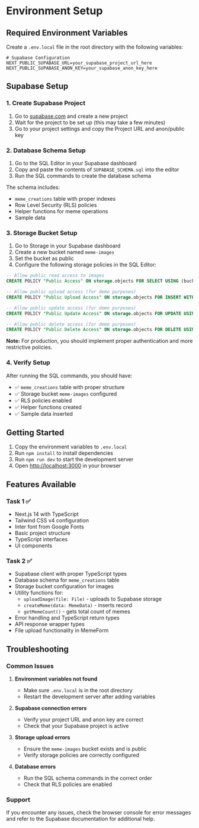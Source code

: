 # Environment Setup

## Required Environment Variables

Create a `.env.local` file in the root directory with the following variables:

```env
# Supabase Configuration
NEXT_PUBLIC_SUPABASE_URL=your_supabase_project_url_here
NEXT_PUBLIC_SUPABASE_ANON_KEY=your_supabase_anon_key_here
```

## Supabase Setup

### 1. Create Supabase Project

1. Go to [supabase.com](https://supabase.com) and create a new project
2. Wait for the project to be set up (this may take a few minutes)
3. Go to your project settings and copy the Project URL and anon/public key

### 2. Database Schema Setup

1. Go to the SQL Editor in your Supabase dashboard
2. Copy and paste the contents of `SUPABASE_SCHEMA.sql` into the editor
3. Run the SQL commands to create the database schema

The schema includes:
- `meme_creations` table with proper indexes
- Row Level Security (RLS) policies
- Helper functions for meme operations
- Sample data

### 3. Storage Bucket Setup

1. Go to Storage in your Supabase dashboard
2. Create a new bucket named `meme-images`
3. Set the bucket as public
4. Configure the following storage policies in the SQL Editor:

```sql
-- Allow public read access to images
CREATE POLICY "Public Access" ON storage.objects FOR SELECT USING (bucket_id = 'meme-images');

-- Allow public upload access (for demo purposes)
CREATE POLICY "Public Upload Access" ON storage.objects FOR INSERT WITH CHECK (bucket_id = 'meme-images');

-- Allow public update access (for demo purposes)
CREATE POLICY "Public Update Access" ON storage.objects FOR UPDATE USING (bucket_id = 'meme-images');

-- Allow public delete access (for demo purposes)
CREATE POLICY "Public Delete Access" ON storage.objects FOR DELETE USING (bucket_id = 'meme-images');
```

**Note:** For production, you should implement proper authentication and more restrictive policies.

### 4. Verify Setup

After running the SQL commands, you should have:

- ✅ `meme_creations` table with proper structure
- ✅ Storage bucket `meme-images` configured
- ✅ RLS policies enabled
- ✅ Helper functions created
- ✅ Sample data inserted

## Getting Started

1. Copy the environment variables to `.env.local`
2. Run `npm install` to install dependencies
3. Run `npm run dev` to start the development server
4. Open [http://localhost:3000](http://localhost:3000) in your browser

## Features Available

### Task 1 ✅
- Next.js 14 with TypeScript
- Tailwind CSS v4 configuration
- Inter font from Google Fonts
- Basic project structure
- TypeScript interfaces
- UI components

### Task 2 ✅
- Supabase client with proper TypeScript types
- Database schema for `meme_creations` table
- Storage bucket configuration for images
- Utility functions for:
  - `uploadImage(file: File)` - uploads to Supabase storage
  - `createMeme(data: MemeData)` - inserts record
  - `getMemeCount()` - gets total count of memes
- Error handling and TypeScript return types
- API response wrapper types
- File upload functionality in MemeForm

## Troubleshooting

### Common Issues

1. **Environment variables not found**
   - Make sure `.env.local` is in the root directory
   - Restart the development server after adding variables

2. **Supabase connection errors**
   - Verify your project URL and anon key are correct
   - Check that your Supabase project is active

3. **Storage upload errors**
   - Ensure the `meme-images` bucket exists and is public
   - Verify storage policies are correctly configured

4. **Database errors**
   - Run the SQL schema commands in the correct order
   - Check that RLS policies are enabled

### Support

If you encounter any issues, check the browser console for error messages and refer to the Supabase documentation for additional help. 